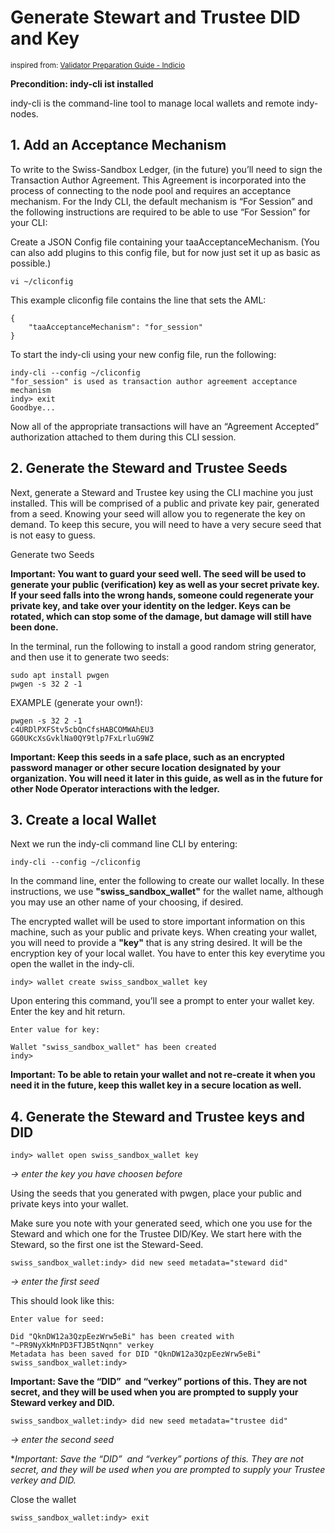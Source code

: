 # Generate Stewart and Trustee DID and Key

<sup>inspired from: [Validator Preparation Guide - Indicio][def1]</sup>

**Precondition: indy-cli ist installed**

indy-cli is the command-line tool to manage local wallets and remote indy-nodes.

## 1. Add an Acceptance Mechanism

To write to the Swiss-Sandbox Ledger, (in the future) you’ll need to sign the Transaction Author Agreement. This Agreement is incorporated into the process of connecting to the node pool and requires an acceptance mechanism. For the Indy CLI, the default mechanism is “For Session” and the following instructions are required to be able to use “For Session” for your CLI:

Create a JSON Config file containing your taaAcceptanceMechanism. (You can also add plugins to this config file, but for now just set it up as basic as possible.)

    vi ~/cliconfig

This example cliconfig file contains the line that sets the AML:

    {
        "taaAcceptanceMechanism": "for_session" 
    }

To start the indy-cli using your new config file, run the following:

    indy-cli --config ~/cliconfig
    "for_session" is used as transaction author agreement acceptance mechanism
    indy> exit
    Goodbye...

Now all of the appropriate transactions will have an “Agreement Accepted” authorization attached to them during this CLI session.

## 2. Generate the Steward and Trustee Seeds

Next, generate a Steward and Trustee key using the CLI machine you just installed. This will be comprised of a public and private key pair, generated from a seed. Knowing your seed will allow you to regenerate the key on demand. To keep this secure, you will need to have a very secure seed that is not easy to guess. 

Generate two Seeds

**Important: You want to guard your seed well. The seed will be used to generate your public (verification) key as well as your secret private key. If your seed falls into the wrong hands, someone could regenerate your private key, and take over your identity on the ledger. Keys can be rotated, which can stop some of the damage, but damage will still have been done.**

In the terminal, run the following to install a good random string generator, and then use it to generate two seeds: 

    sudo apt install pwgen
    pwgen -s 32 2 -1

EXAMPLE (generate your own!):

    pwgen -s 32 2 -1
    c4URDlPXFStv5cbQnCfsHABCOMWAhEU3
    GG0UKcXsGvklNa0QY9tlp7FxLrluG9WZ

**Important: Keep this seeds in a safe place, such as an encrypted password manager or other secure location designated by your organization. You will need it later in this guide, as well as in the future for other Node Operator interactions with the ledger.**

## 3. Create a local Wallet

Next we run the indy-cli command line CLI by entering: 

    indy-cli --config ~/cliconfig

In the command line, enter the following to create our wallet locally. In these instructions, we use **"swiss_sandbox_wallet"** for the wallet name, although you may use an other name of your choosing, if desired.

The encrypted wallet will be used to store important information on this machine, such as your public and private keys. When creating your wallet, you will need to provide a **"key"** that is any string desired. It will be the encryption key of your local wallet. You have to enter this key everytime you open the wallet in the indy-cli.

    indy> wallet create swiss_sandbox_wallet key

Upon entering this command, you’ll see a prompt to enter your wallet key. Enter the key and hit return.

    Enter value for key:

    Wallet "swiss_sandbox_wallet" has been created
    indy> 

**Important: To be able to retain your wallet and not re-create it when you need it in the future, keep this wallet key in a secure location as well.**

## 4. Generate the Steward and Trustee keys and DID

    indy> wallet open swiss_sandbox_wallet key

*-> enter the key you have choosen before*

Using the seeds that you generated with pwgen, place your public and private keys into your wallet.

Make sure you note with your generated seed, which one you use for the Steward and which one for the Trustee DID/Key. We start here with the Steward, so the first one ist the Steward-Seed.

    swiss_sandbox_wallet:indy> did new seed metadata="steward did"

*-> enter the first seed*

This should look like this:

    Enter value for seed:

    Did "QknDW12a3QzpEezWrw5eBi" has been created with "~PR9NyXkMnPD3FTJB5tNqnn" verkey
    Metadata has been saved for DID "QknDW12a3QzpEezWrw5eBi"
    swiss_sandbox_wallet:indy> 

**Important: Save the “DID”  and “verkey” portions of this. They are not secret, and they will be used when you are prompted to supply your Steward verkey and DID.**

    swiss_sandbox_wallet:indy> did new seed metadata="trustee did"

*-> enter the second seed*

**Important: Save the “DID”  and “verkey” portions of this. They are not secret, and they will be used when you are prompted to supply your Trustee verkey and DID.*

Close the wallet

    swiss_sandbox_wallet:indy> exit

[def1]: https://docs.google.com/document/d/1y0rW78_I-bRkH3qFN5kcP58jJH23Zahc363h18SmJ48/edit#